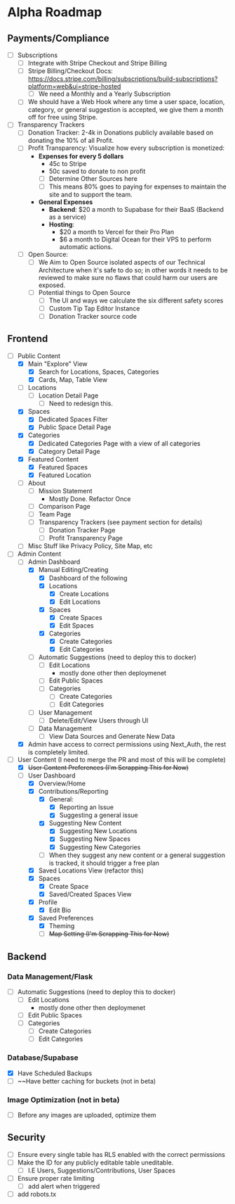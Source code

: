 # Alpha Roadmap

## Payments/Compliance
- [ ] Subscriptions
	- [ ] Integrate with Stripe Checkout and Stripe Billing
	- [ ] Stripe Billing/Checkout Docs: https://docs.stripe.com/billing/subscriptions/build-subscriptions?platform=web&ui=stripe-hosted
		- [ ] We need a Monthly and a Yearly Subscription
	- [ ] We should have a Web Hook where any time a user space, location, category, or general suggestion is accepted, we give them a month off for free using Stripe. 
- [ ] Transparency Trackers
	- [ ] Donation Tracker: 2-4k in Donations publicly available based on donating the 10% of all Profit. 
	- [ ] Profit Transparency: Visualize how every subscription is monetized: 
		- **Expenses for every 5 dollars**
			- 45c to Stripe
			- 50c saved to donate to non profit
			- [ ] Determine Other Sources here
			- [ ] This means 80% goes to paying for expenses to maintain the site and to support the team. 
		- **General Expenses**
			- **Backend**: $20 a month to Supabase for their BaaS (Backend as a service)
			- **Hosting**: 
				- $20 a month to Vercel for their Pro Plan
				- $6 a month to Digital Ocean for their VPS to perform automatic actions. 
	- [ ] Open Source:
		- [ ] We Aim to Open Source isolated aspects of our Technical Architecture when it's safe to do so; in other words it needs to be reviewed to make sure no flaws that could harm our users are exposed. 
		- [ ] Potential things to Open Source
			- [ ] The UI and ways we calculate the six different safety scores
			- [ ] Custom Tip Tap Editor Instance
			- [ ] Donation Tracker source code

## Frontend
- [ ] Public Content
	- [x] Main "Explore" View
		- [x] Search for Locations, Spaces, Categories
		- [x] Cards, Map, Table View
	- [ ] Locations
		- [ ] Location Detail Page
			- [ ] Need to redesign this. 
	- [x] Spaces
		- [x] Dedicated Spaces Filter
		- [x] Public Space Detail Page 
	- [x] Categories
		- [x] Dedicated Categories Page with a view of all categories 
		- [x] Category Detail Page
	- [x] Featured Content
		- [x] Featured Spaces
		- [x] Featured Location
	- [ ] About
		- [ ] Mission Statement
			- Mostly Done. Refactor Once
		- [ ] Comparison Page
		- [ ] Team Page 
		- [ ] Transparency Trackers (see payment section for details)
			- [ ] Donation Tracker Page
			- [ ] Profit Transparency Page
	- [ ] Misc Stuff like Privacy Policy, Site Map, etc
- [ ] Admin Content
	- [ ] Admin Dashboard
		- [x] Manual Editing/Creating
			- [x] Dashboard of the following
			- [x] Locations
				- [x] Create Locations
				- [x] Edit Locations
			- [x] Spaces
				- [x] Create Spaces
				- [x] Edit Spaces
			- [x] Categories
				- [x] Create Categories
				- [x] Edit Categories
		- [ ] Automatic Suggestions (need to deploy this to docker)
			- [ ] Edit Locations
				- mostly done other then deploymenet
			- [ ] Edit Public Spaces
			- [ ] Categories
				- [ ] Create Categories
				- [ ] Edit Categories
		- [ ] User Management
			- [ ] Delete/Edit/View Users through UI
		- [ ] Data Management
			- [ ] View Data Sources and Generate New Data
	- [x] Admin have access to correct permissions using Next_Auth, the rest is completely limited. 
- [ ] User Content (I need to merge the PR and most of this will be complete)
	- [x] ~~User Content Preferences (I'm Scrapping This for Now)~~
	- [ ] User Dashboard
		- [x] Overview/Home
		- [x] Contributions/Reporting
			- [x] General: 
				- [x] Reporting an Issue
				- [x] Suggesting a general issue
			- [x] Suggesting New Content
				- [x] Suggesting New Locations
				- [x] Suggesting New Spaces
				- [x] Suggesting New Categories
			- [ ] When they suggest any new content or a general suggestion is tracked, it should trigger a free plan
		- [x] Saved Locations View (refactor this)
		- [x] Spaces
			- [x] Create Space
			- [x] Saved/Created Spaces View
		- [x] Profile
			- [x] Edit Bio
		- [x] Saved Preferences
			- [x] Theming
			- [ ] ~~Map Setting (I'm Scrapping This for Now)~~
## Backend 

### Data Management/Flask
- [ ] Automatic Suggestions (need to deploy this to docker)
	- [ ] Edit Locations
		- mostly done other then deploymenet
	- [ ] Edit Public Spaces
	- [ ] Categories
		- [ ] Create Categories
		- [ ] Edit Categories
### Database/Supabase
- [x] Have Scheduled Backups 
- [ ] ~~Have better caching for buckets (not in beta)

### Image Optimization (not in beta)
- [ ] Before any images are uploaded, optimize them 
## Security

- [ ] Ensure every single table has RLS enabled with the correct permissions
- [ ] Make the ID for any publicly editable table uneditable. 
	- [ ] I.E Users, Suggestions/Contributions, User Spaces
- [ ] Ensure proper rate limiting 
	- [ ] add alert when triggered
- [ ] add robots.tx 
